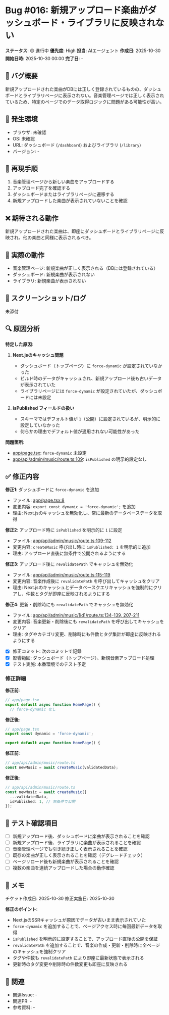# Bug #016: 新規アップロード楽曲がダッシュボード・ライブラリに反映されない

**ステータス**: 🟡 進行中
**優先度**: High
**担当**: AIエージェント
**作成日**: 2025-10-30
**開始日時**: 2025-10-30 00:00
**完了日**: -

## 🐛 バグ概要

新規アップロードされた楽曲がDBには正しく登録されているものの、ダッシュボードとライブラリページに表示されない。音楽管理ページでは正しく表示されているため、特定のページでのデータ取得ロジックに問題がある可能性が高い。

## 📍 発生環境

- ブラウザ: 未確認
- OS: 未確認
- URL: ダッシュボード (`/dashboard`) およびライブラリ (`/library`)
- バージョン: -

## 🔄 再現手順

1. 音楽管理ページから新しい楽曲をアップロードする
2. アップロード完了を確認する
3. ダッシュボードまたはライブラリページに遷移する
4. 新規アップロードした楽曲が表示されていないことを確認

## ❌ 期待される動作

新規アップロードされた楽曲は、即座にダッシュボードとライブラリページに反映され、他の楽曲と同様に表示されるべき。

## 🚨 実際の動作

- 音楽管理ページ: 新規楽曲が正しく表示される（DBには登録されている）
- ダッシュボード: 新規楽曲が表示されない
- ライブラリ: 新規楽曲が表示されない

## 📸 スクリーンショット/ログ

未添付

## 🔍 原因分析

**特定した原因**:

1. **Next.jsのキャッシュ問題**
   - ダッシュボード（トップページ）に `force-dynamic` が設定されていなかった
   - ビルド時のデータがキャッシュされ、新規アップロード後も古いデータが表示されていた
   - ライブラリページには `force-dynamic` が設定されていたが、ダッシュボードには未設定

2. **isPublished フィールドの扱い**
   - スキーマではデフォルト値が `1`（公開）に設定されているが、明示的に設定していなかった
   - 何らかの理由でデフォルト値が適用されない可能性があった

**問題箇所**:
- [app/page.tsx](app/page.tsx): `force-dynamic` 未設定
- [app/api/admin/music/route.ts:109](app/api/admin/music/route.ts#L109): `isPublished` の明示的設定なし

## ✅ 修正内容

**修正1**: ダッシュボードに `force-dynamic` を追加
- ファイル: [app/page.tsx:8](app/page.tsx#L8)
- 変更内容: `export const dynamic = 'force-dynamic';` を追加
- 理由: Next.jsのキャッシュを無効化し、常に最新のデータベースデータを取得

**修正2**: アップロード時に `isPublished` を明示的に `1` に設定
- ファイル: [app/api/admin/music/route.ts:109-112](app/api/admin/music/route.ts#L109-L112)
- 変更内容: `createMusic` 呼び出し時に `isPublished: 1` を明示的に追加
- 理由: アップロード直後に無条件で公開されるようにする

**修正3**: アップロード後に `revalidatePath` でキャッシュを無効化
- ファイル: [app/api/admin/music/route.ts:115-119](app/api/admin/music/route.ts#L115-L119)
- 変更内容: 音楽作成後に `revalidatePath` を呼び出してキャッシュをクリア
- 理由: Next.jsのキャッシュとデータベースクエリキャッシュを強制的にクリアし、件数とタグが即座に反映されるようにする

**修正4**: 更新・削除時にも `revalidatePath` でキャッシュを無効化
- ファイル: [app/api/admin/music/[id]/route.ts:134-139, 207-211](app/api/admin/music/[id]/route.ts#L134-L139)
- 変更内容: 音楽更新・削除後にも `revalidatePath` を呼び出してキャッシュをクリア
- 理由: タグやカテゴリ変更、削除時にも件数とタグ集計が即座に反映されるようにする

- [x] 修正コミット: 次のコミットで記録
- [x] 影響範囲: ダッシュボード（トップページ）、新規音楽アップロード処理
- [x] テスト実施: 本番環境でのテスト予定

### 修正詳細

**修正前**:
```typescript
// app/page.tsx
export default async function HomePage() {
  // force-dynamic なし
```

**修正後**:
```typescript
// app/page.tsx
export const dynamic = 'force-dynamic';

export default async function HomePage() {
```

**修正前**:
```typescript
// app/api/admin/music/route.ts
const newMusic = await createMusic(validatedData);
```

**修正後**:
```typescript
// app/api/admin/music/route.ts
const newMusic = await createMusic({
  ...validatedData,
  isPublished: 1, // 無条件で公開
});
```

## 🧪 テスト確認項目

- [ ] 新規アップロード後、ダッシュボードに楽曲が表示されることを確認
- [ ] 新規アップロード後、ライブラリに楽曲が表示されることを確認
- [ ] 音楽管理ページでも引き続き正しく表示されることを確認
- [ ] 既存の楽曲が正しく表示されることを確認（デグレードチェック）
- [ ] ページリロード後も新規楽曲が表示されることを確認
- [ ] 複数の楽曲を連続アップロードした場合の動作確認

## 📝 メモ

チケット作成日: 2025-10-30
修正実施日: 2025-10-30

**修正のポイント**:
- Next.jsのSSRキャッシュが原因でデータが古いまま表示されていた
- `force-dynamic` を追加することで、ページアクセス時に毎回最新データを取得
- `isPublished` を明示的に設定することで、アップロード直後の公開を保証
- `revalidatePath` を追加することで、音楽の作成・更新・削除時に全ページのキャッシュを強制クリア
- タグや件数も `revalidatePath` により即座に最新状態で表示される
- 更新時のタグ変更や削除時の件数変更も即座に反映される

## 🔗 関連

- 関連Issue: -
- 関連PR: -
- 参考資料: -
